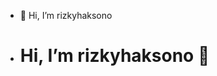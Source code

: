 - 👋 Hi, I’m rizkyhaksono
- <h1> Hi, I’m rizkyhaksono 👋</h1>

<!---
rizkyhaksono/rizkyhaksono is a ✨ special ✨ repository because its `README.md` (this file) appears on your GitHub profile.
You can click the Preview link to take a look at your changes.
--->
